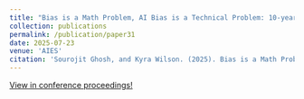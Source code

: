 ```yaml
---
title: "Bias is a Math Problem, AI Bias is a Technical Problem: 10-year Literature Review of AI/LLM Bias Research Reveals Narrow [Gender-Centric] Conceptions of “Bias”, and Academia-Industry Gap"
collection: publications
permalink: /publication/paper31
date: 2025-07-23
venue: 'AIES'
citation: 'Sourojit Ghosh, and Kyra Wilson. (2025). Bias is a Math Problem, AI Bias is a Technical Problem: 10-year Literature Review of AI/LLM Bias Research Reveals Narrow [Gender-Centric] Conceptions of “Bias”, and Academia-Industry Gap. Proceedings of the AAAI/ACM Conference on AI, Ethics, and Society, 8(2), 1091-1106. https://doi.org/10.1609/aies.v8i2.36613.'
---
```


[View in conference proceedings!](https://ojs.aaai.org/index.php/AIES/article/view/36613)
